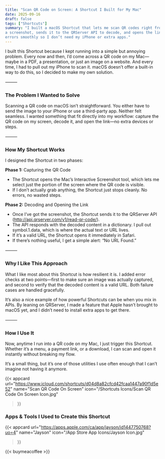 ```yaml
---
title: "Scan QR Code on Screen: A Shortcut I Built for My Mac"
date: 2025-09-16
draft: false
tags: ["Shortcuts"]
summary: "I built a macOS Shortcut that lets me scan QR codes right from my screen. It grabs 
a screenshot, sends it to the QRServer API to decode, and opens the link in Safari—handling 
errors smoothly so I don’t need my iPhone or extra apps."
---
```


I built this Shortcut because I kept running into a simple but annoying problem. Every now 
and then, I’d come across a QR code on my Mac—maybe in a PDF, a presentation, or just an image 
on a website. And every time, I had to pull out my iPhone to scan it. macOS doesn’t offer 
a built-in way to do this, so I decided to make my own solution.

⸻

### The Problem I Wanted to Solve

Scanning a QR code on macOS isn’t straightforward. You either have to send the image to your 
iPhone or use a third-party app. Neither felt seamless. I wanted something that fit directly 
into my workflow: capture the QR code on my screen, decode it, and open the link—no extra 
devices or steps.

⸻

### How My Shortcut Works

I designed the Shortcut in two phases:

**Phase 1:** Capturing the QR Code

- The Shortcut opens the Mac’s Interactive Screenshot tool, which lets me select just the 
portion of the screen where the QR code is visible.
- If I don’t actually grab anything, the Shortcut just stops cleanly. No errors, no wasted 
steps.

**Phase 2:** Decoding and Opening the Link

- Once I’ve got the screenshot, the Shortcut sends it to the QRServer API (http://api.qrserver.com/v1/read-qr-code/).
- The API responds with the decoded content in a dictionary. I pull out symbol.1.data, which 
is where the actual text or URL lives.
- If it’s a valid URL, the Shortcut opens it immediately in Safari.
- If there’s nothing useful, I get a simple alert: “No URL Found.”

⸻

### Why I Like This Approach

What I like most about this Shortcut is how resilient it is. I added error checks at two 
points—first to make sure an image was actually captured, and second to verify that the 
decoded content is a valid URL. Both failure cases are handled gracefully.

It’s also a nice example of how powerful Shortcuts can be when you mix in APIs. By leaning 
on QRServer, I made a feature that Apple hasn’t brought to macOS yet, and I didn’t need to 
install extra apps to get there.

⸻

### How I Use It

Now, anytime I run into a QR code on my Mac, I just trigger this Shortcut. Whether it’s a 
menu, a payment link, or a download, I can scan and open it instantly without breaking my 
flow.

It’s a small thing, but it’s one of those utilities I use often enough that I can’t imagine 
not having it anymore.

{{< appcard 
    url="https://www.icloud.com/shortcuts/d04d8a82cfcd42fcaa1447a90f1d5e52" 
    name="Scan QR Code On Screen" 
    icon="/Shortcuts Icons/Scan QR Code On Screen Icon.jpg" 
>}}

### Apps & Tools I Used to Create this Shortcut

{{< appcard 
    url="https://apps.apple.com/ca/app/jayson/id1447750768?uo=4" 
    name="Jayson" 
    icon="/App Store App Icons/Jayson Icon.jpg" 
>}}


{{< buymeacoffee >}}